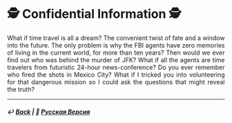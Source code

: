 # 🕵️ Confidential Information 🕵️
<p align="justify">What if time travel is all a dream? The convenient twist of fate and a window into the future. The only problem is why the FBI agents have zero memories of living in the current world, for more than ten years? Then would we ever find out who was behind the murder of JFK? What if all the agents are time travelers from futuristic 24-hour news-conference? Do you ever remember who fired the shots in Mexico City? What if I tricked you into volunteering for that dangerous mission so I could ask the questions that might reveal the truth?</p>

***

##### ↩️ [Back](index.md) | 🌻 [Русская Версия](confidential-2.md) 

